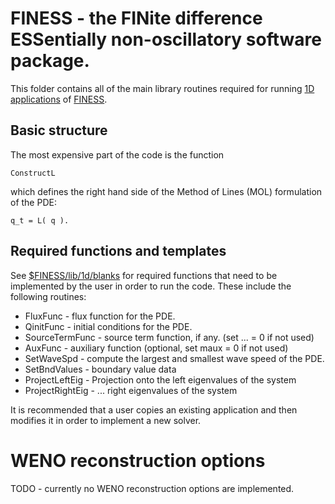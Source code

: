 FINESS - the FINite difference ESSentially non-oscillatory software package.
============================================================================

This folder contains all of the main library routines required for running
[1D applications](./README.md) of [FINESS](../..//README.md).

Basic structure
---------------

The most expensive part of the code is the function

    ConstructL

which defines the right hand side of the Method of Lines (MOL) formulation of
the PDE: 

    q_t = L( q ).

Required functions and templates
--------------------------------

See [$FINESS/lib/1d/blanks](blanks/README.md) for required functions that need
to be implemented by the user in order to run the code.  These include the
following routines:

* FluxFunc          - flux function for the PDE.
* QinitFunc         - initial conditions for the PDE.
* SourceTermFunc    - source term function, if any.  (set ... = 0 if not used)
* AuxFunc           - auxiliary function (optional, set maux = 0 if not used)
* SetWaveSpd        - compute the largest and smallest wave speed of the PDE.
* SetBndValues      - boundary value data
* ProjectLeftEig    - Projection onto the left eigenvalues of the system
* ProjectRightEig   - ... right eigenvalues of the system

It is recommended that a user copies an existing application and then modifies
it in order to implement a new solver.

WENO reconstruction options
===========================

TODO - currently no WENO reconstruction options are implemented.
